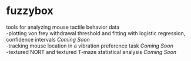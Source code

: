 # fuzzybox
tools for analyzing mouse tactile behavior data<br>
-plotting von frey withdrawal threshold and fitting with logistic regression, confidence intervals *Coming Soon*<br>
-tracking mouse location in a vibration preference task *Coming Soon*<br>
-textured NORT and textured T-maze statistical analysis *Coming Soon*<br>

